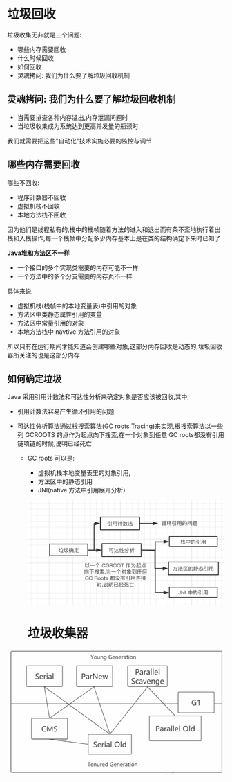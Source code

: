 # 垃圾回收

垃圾收集无非就是三个问题:

- 哪些内存需要回收
- 什么时候回收
- 如何回收
- 灵魂拷问: 我们为什么要了解垃圾回收机制

## 灵魂拷问: 我们为什么要了解垃圾回收机制

- 当需要排查各种内存溢出,内存泄漏问题时
- 当垃圾收集成为系统达到更高并发量的瓶颈时

我们就需要把这些"自动化"技术实施必要的监控与调节

## 哪些内存需要回收

哪些不回收:

- 程序计数器不回收
- 虚拟机栈不回收
- 本地方法栈不回收

因为他们是线程私有的,栈中的栈帧随着方法的进入和退出而有条不紊地执行着出栈和入栈操作,每一个栈帧中分配多少内存基本上是在类的结构确定下来时已知了

**Java堆和方法区不一样**

- 一个接口的多个实现类需要的内存可能不一样
- 一个方法中的多个分支需要的内存页不一样

具体来说

- 虚拟机栈(栈帧中的本地变量表)中引用的对象
- 方法区中类静态属性引用的变量
- 方法区中常量引用的对象
- 本地方法栈中 navtive 方法引用的对象

所以只有在运行期间才能知道会创建哪些对象,这部分内存回收是动态的,垃圾回收器所关注的也是这部分内存

## 如何确定垃圾

Java 采用引用计数法和可达性分析来确定对象是否应该被回收,其中,

- 引用计数法容易产生循环引用的问题

- 可达性分析算法通过根搜索算法(GC roots Tracing)来实现,根搜索算法以一些列 GCROOTS 的点作为起点向下搜索,在一个对象到任意 GC roots都没有引用链项链的时候,说明已经死亡

  - GC roots 可以是:

    - 虚拟机栈本地变量表里的对象引用,
    - 方法区中的静态引用
    - JNI(native 方法中引用展开分析)

    ![image-20200526211023099](../../assets/image-20200526211023099.png)
    
    # 垃圾收集器

![image-20200908105903706](../../assets/image-20200908105903706.png)